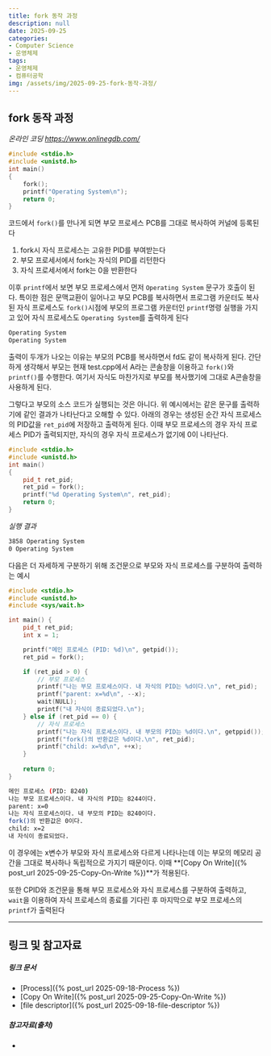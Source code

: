 ```yaml
---
title: fork 동작 과정
description: null
date: 2025-09-25
categories:
- Computer Science
- 운영체제
tags:
- 운영체제
- 컴퓨터공학
img: /assets/img/2025-09-25-fork-동작-과정/
---
```

## fork 동작 과정
*온라인 코딩 <https://www.onlinegdb.com/>*
```cpp
#include <stdio.h>
#include <unistd.h>
int main()
{
    fork();
    printf("Operating System\n");
    return 0;
}
```
코드에서 `fork()`를 만나게 되면 부모 프로세스 PCB를 그대로 복사하여 커널에 등록된다
1. fork시 자식 프로세스는 고유한 PID를 부여받는다
2. 부모 프로세서에서 fork는 자식의 PID를 리턴한다
3. 자식 프로세서에서 fork는 0을 반환한다

이후 `printf`에서 보면 부모 프로세스에서 먼저 `Operating System` 문구가 호출이 된다. 특이한 점은 문맥교환이 일어나고 부모 PCB를 복사하면서 프로그램 카운터도 복사된 자식 프로세스도 `fork()`시점에 부모의 프로그램 카운터인 `printf`명령 실행을 가지고 있어 자식 프로세스도 `Operating System`를 출력하게 된다
```bash
Operating System
Operating System
```

출력이 두개가 나오는 이유는 부모의 PCB를 복사하면서 fd도 같이 복사하게 된다. 간단하게 생각해서 부모는 현재 test.cpp에서 A라는 콘솔창을 이용하고 `fork()`와 `printf()`를 수행한다. 여기서 자식도 마찬가지로 부모를 복사했기에 그대로 A콘솔창을 사용하게 된다.

그렇다고 부모의 소스 코드가 실행되는 것은 아니다. 위 예시에서는 같은 문구를 출력하기에 같인 결과가 나타난다고 오해할 수 있다. 아래의 경우는 생성된 순간 자식 프로세스의 PID값을 `ret_pid`에 저장하고 출력하게 된다. 이때 부모 프로세스의 경우 자식 프로세스 PID가 출력되지만, 자식의 경우 자식 프로세스가 없기에 0이 나타난다. 
```cpp
#include <stdio.h>
#include <unistd.h>
int main()
{
    pid_t ret_pid;
    ret_pid = fork();
    printf("%d Operating System\n", ret_pid);
    return 0;
}
```

*실행 결과*
```bash
3858 Operating System
0 Operating System
```

다음은 더 자세하게 구분하기 위해 조건문으로 부모와 자식 프로세스를 구분하여 출력하는 예시
```cpp
#include <stdio.h>
#include <unistd.h>
#include <sys/wait.h>

int main() {
    pid_t ret_pid;    
    int x = 1;

    printf("메인 프로세스 (PID: %d)\n", getpid());
    ret_pid = fork();

    if (ret_pid > 0) {
        // 부모 프로세스
        printf("나는 부모 프로세스이다. 내 자식의 PID는 %d이다.\n", ret_pid);
        printf("parent: x=%d\n", --x);
        wait(NULL);
        printf("내 자식이 종료되었다.\n");
    } else if (ret_pid == 0) {
        // 자식 프로세스
        printf("나는 자식 프로세스이다. 내 부모의 PID는 %d이다.\n", getppid());
        printf("fork()의 반환값은 %d이다.\n", ret_pid);
        printf("child: x=%d\n", ++x);
    }
    
    return 0;
}
```

```bash
메인 프로세스 (PID: 8240)
나는 부모 프로세스이다. 내 자식의 PID는 8244이다.
parent: x=0
나는 자식 프로세스이다. 내 부모의 PID는 8240이다.
fork()의 반환값은 0이다.
child: x=2
내 자식이 종료되었다.
```

이 경우에는 x변수가 부모와 자식 프로세스와 다르게 나타나는데 이는 부모의 메모리 공간을 그대로 복사하나 독립적으로 가지기 때문이다. 이때 **[Copy On Write]({% post_url 2025-09-25-Copy-On-Write %})**가 적용된다. 

또한 CPID와 조건문을 통해 부모 프로세스와 자식 프로세스를 구분하여 출력하고, `wait`을 이용하여 자식 프로세스의 종료를 기다린 후 마지막으로 부모 프로세스의 `printf`가 출력된다 




---
## 링크 및 참고자료

##### 링크 문서
- [Process]({% post_url 2025-09-18-Process %})
- [Copy On Write]({% post_url 2025-09-25-Copy-On-Write %})
- [file descriptor]({% post_url 2025-09-18-file-descriptor %})

##### 참고자료(출처)
- 



